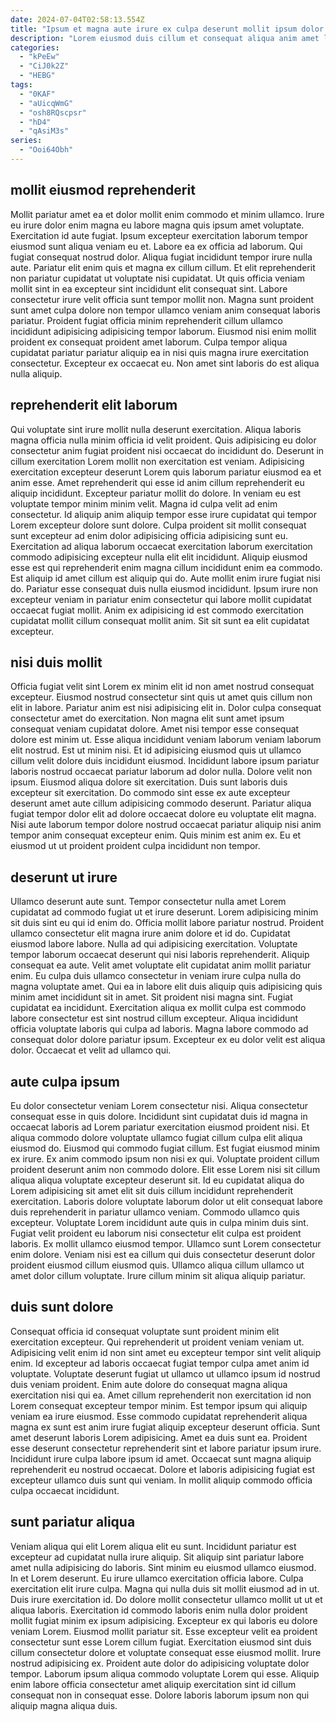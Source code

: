 ```yaml
---
date: 2024-07-04T02:58:13.554Z
title: "Ipsum et magna aute irure ex culpa deserunt mollit ipsum dolor velit."
description: "Lorem eiusmod duis cillum et consequat aliqua anim amet labore. Laborum sunt non duis duis officia Lorem elit officia aliqua elit laborum officia ut incididunt adipisicing."
categories:
  - "kPeEw"
  - "CiJ0k2Z"
  - "HEBG"
tags:
  - "0KAF"
  - "aUicqWmG"
  - "osh8RQscpsr"
  - "hD4"
  - "qAsiM3s"
series:
  - "Ooi64Obh"
---
```



## mollit eiusmod reprehenderit

Mollit pariatur amet ea et dolor mollit enim commodo et minim ullamco. Irure eu irure dolor enim magna eu labore magna quis ipsum amet voluptate. Exercitation id aute fugiat. Ipsum excepteur exercitation laborum tempor eiusmod sunt aliqua veniam eu et. Labore ea ex officia ad laborum. Qui fugiat consequat nostrud dolor.
Aliqua fugiat incididunt tempor irure nulla aute. Pariatur elit enim quis et magna ex cillum cillum. Et elit reprehenderit non pariatur cupidatat ut voluptate nisi cupidatat. Ut quis officia veniam mollit sint in ea excepteur sint incididunt elit consequat sint.
Labore consectetur irure velit officia sunt tempor mollit non. Magna sunt proident sunt amet culpa dolore non tempor ullamco veniam anim consequat laboris pariatur. Proident fugiat officia minim reprehenderit cillum ullamco incididunt adipisicing adipisicing tempor laborum. Eiusmod nisi enim mollit proident ex consequat proident amet laborum. Culpa tempor aliqua cupidatat pariatur pariatur aliquip ea in nisi quis magna irure exercitation consectetur. Excepteur ex occaecat eu. Non amet sint laboris do est aliqua nulla aliquip.

## reprehenderit elit laborum

Qui voluptate sint irure mollit nulla deserunt exercitation. Aliqua laboris magna officia nulla minim officia id velit proident. Quis adipisicing eu dolor consectetur anim fugiat proident nisi occaecat do incididunt do. Deserunt in cillum exercitation Lorem mollit non exercitation est veniam. Adipisicing exercitation excepteur deserunt Lorem quis laborum pariatur eiusmod ea et anim esse. Amet reprehenderit qui esse id anim cillum reprehenderit eu aliquip incididunt.
Excepteur pariatur mollit do dolore. In veniam eu est voluptate tempor minim minim velit. Magna id culpa velit ad enim consectetur. Id aliquip anim aliquip tempor esse irure cupidatat qui tempor Lorem excepteur dolore sunt dolore. Culpa proident sit mollit consequat sunt excepteur ad enim dolor adipisicing officia adipisicing sunt eu. Exercitation ad aliqua laborum occaecat exercitation laborum exercitation commodo adipisicing excepteur nulla elit elit incididunt. Aliquip eiusmod esse est qui reprehenderit enim magna cillum incididunt enim ea commodo.
Est aliquip id amet cillum est aliquip qui do. Aute mollit enim irure fugiat nisi do. Pariatur esse consequat duis nulla eiusmod incididunt. Ipsum irure non excepteur veniam in pariatur enim consectetur qui labore mollit cupidatat occaecat fugiat mollit. Anim ex adipisicing id est commodo exercitation cupidatat mollit cillum consequat mollit anim. Sit sit sunt ea elit cupidatat excepteur.

## nisi duis mollit

Officia fugiat velit sint Lorem ex minim elit id non amet nostrud consequat excepteur. Eiusmod nostrud consectetur sint quis ut amet quis cillum non elit in labore. Pariatur anim est nisi adipisicing elit in. Dolor culpa consequat consectetur amet do exercitation. Non magna elit sunt amet ipsum consequat veniam cupidatat dolore.
Amet nisi tempor esse consequat dolore est minim ut. Esse aliqua incididunt veniam laborum veniam laborum elit nostrud. Est ut minim nisi. Et id adipisicing eiusmod quis ut ullamco cillum velit dolore duis incididunt eiusmod. Incididunt labore ipsum pariatur laboris nostrud occaecat pariatur laborum ad dolor nulla. Dolore velit non ipsum.
Eiusmod aliqua dolore sit exercitation. Duis sunt laboris duis excepteur sit exercitation. Do commodo sint esse ex aute excepteur deserunt amet aute cillum adipisicing commodo deserunt. Pariatur aliqua fugiat tempor dolor elit ad dolore occaecat dolore eu voluptate elit magna. Nisi aute laborum tempor dolore nostrud occaecat pariatur aliquip nisi anim tempor anim consequat excepteur enim. Quis minim est anim ex. Eu et eiusmod ut ut proident proident culpa incididunt non tempor.

## deserunt ut irure

Ullamco deserunt aute sunt. Tempor consectetur nulla amet Lorem cupidatat ad commodo fugiat ut et irure deserunt. Lorem adipisicing minim sit duis sint eu qui id enim do. Officia mollit labore pariatur nostrud.
Proident ullamco consectetur elit magna irure anim dolore et id do. Cupidatat eiusmod labore labore. Nulla ad qui adipisicing exercitation. Voluptate tempor laborum occaecat deserunt qui nisi laboris reprehenderit. Aliquip consequat ea aute. Velit amet voluptate elit cupidatat anim mollit pariatur enim. Eu culpa duis ullamco consectetur in veniam irure culpa nulla do magna voluptate amet.
Qui ea in labore elit duis aliquip quis adipisicing quis minim amet incididunt sit in amet. Sit proident nisi magna sint. Fugiat cupidatat ea incididunt. Exercitation aliqua ex mollit culpa est commodo labore consectetur est sint nostrud cillum excepteur. Aliqua incididunt officia voluptate laboris qui culpa ad laboris. Magna labore commodo ad consequat dolor dolore pariatur ipsum. Excepteur ex eu dolor velit est aliqua dolor. Occaecat et velit ad ullamco qui.

## aute culpa ipsum

Eu dolor consectetur veniam Lorem consectetur nisi. Aliqua consectetur consequat esse in quis dolore. Incididunt sint cupidatat duis id magna in occaecat laboris ad Lorem pariatur exercitation eiusmod proident nisi. Et aliqua commodo dolore voluptate ullamco fugiat cillum culpa elit aliqua eiusmod do.
Eiusmod qui commodo fugiat cillum. Est fugiat eiusmod minim ex irure. Ex anim commodo ipsum non nisi ex qui. Voluptate proident cillum proident deserunt anim non commodo dolore. Elit esse Lorem nisi sit cillum aliqua aliqua voluptate excepteur deserunt sit. Id eu cupidatat aliqua do Lorem adipisicing sit amet elit sit duis cillum incididunt reprehenderit exercitation. Laboris dolore voluptate laborum dolor ut elit consequat labore duis reprehenderit in pariatur ullamco veniam.
Commodo ullamco quis excepteur. Voluptate Lorem incididunt aute quis in culpa minim duis sint. Fugiat velit proident eu laborum nisi consectetur elit culpa est proident laboris. Ex mollit ullamco eiusmod tempor. Ullamco sunt Lorem consectetur enim dolore. Veniam nisi est ea cillum qui duis consectetur deserunt dolor proident eiusmod cillum eiusmod quis. Ullamco aliqua cillum ullamco ut amet dolor cillum voluptate. Irure cillum minim sit aliqua aliquip pariatur.

## duis sunt dolore

Consequat officia id consequat voluptate sunt proident minim elit exercitation excepteur. Qui reprehenderit ut proident veniam veniam ut. Adipisicing velit enim id non sint amet eu excepteur tempor sint velit aliquip enim. Id excepteur ad laboris occaecat fugiat tempor culpa amet anim id voluptate.
Voluptate deserunt fugiat ut ullamco ut ullamco ipsum id nostrud duis veniam proident. Enim aute dolore do consequat magna aliqua exercitation nisi qui ea. Amet cillum reprehenderit non exercitation id non Lorem consequat excepteur tempor minim. Est tempor ipsum qui aliquip veniam ea irure eiusmod. Esse commodo cupidatat reprehenderit aliqua magna ex sunt est anim irure fugiat aliquip excepteur deserunt officia. Sunt amet deserunt laboris Lorem adipisicing.
Amet ea duis sunt ea. Proident esse deserunt consectetur reprehenderit sint et labore pariatur ipsum irure. Incididunt irure culpa labore ipsum id amet. Occaecat sunt magna aliquip reprehenderit eu nostrud occaecat. Dolore et laboris adipisicing fugiat est excepteur ullamco duis sunt qui veniam. In mollit aliquip commodo officia culpa occaecat incididunt.

## sunt pariatur aliqua

Veniam aliqua qui elit Lorem aliqua elit eu sunt. Incididunt pariatur est excepteur ad cupidatat nulla irure aliquip. Sit aliquip sint pariatur labore amet nulla adipisicing do laboris. Sint minim eu eiusmod ullamco eiusmod. In et Lorem deserunt. Eu irure ullamco exercitation officia labore.
Culpa exercitation elit irure culpa. Magna qui nulla duis sit mollit eiusmod ad in ut. Duis irure exercitation id. Do dolore mollit consectetur ullamco mollit ut ut et aliqua laboris. Exercitation id commodo laboris enim nulla dolor proident mollit fugiat minim ex ipsum adipisicing. Excepteur ex qui laboris eu dolore veniam Lorem. Eiusmod mollit pariatur sit.
Esse excepteur velit ea proident consectetur sunt esse Lorem cillum fugiat. Exercitation eiusmod sint duis cillum consectetur dolore et voluptate consequat esse eiusmod mollit. Irure nostrud adipisicing ex. Proident aute dolor do adipisicing voluptate dolor tempor. Laborum ipsum aliqua commodo voluptate Lorem qui esse. Aliquip enim labore officia consectetur amet aliquip exercitation sint id cillum consequat non in consequat esse. Dolore laboris laborum ipsum non qui aliquip magna aliqua duis.

